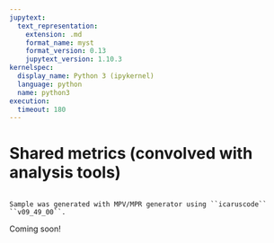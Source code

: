 ```yaml
---
jupytext:
  text_representation:
    extension: .md
    format_name: myst
    format_version: 0.13
    jupytext_version: 1.10.3
kernelspec:
  display_name: Python 3 (ipykernel)
  language: python
  name: python3
execution:
  timeout: 180
---
```



# Shared metrics (convolved with analysis tools)

```{note} Technical details

Sample was generated with MPV/MPR generator using ``icaruscode`` ``v09_49_00``.
```

Coming soon!

